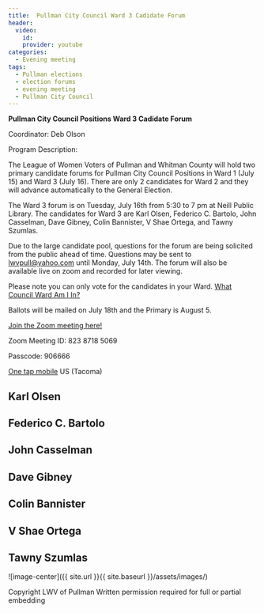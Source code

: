 ```yaml
---
title:  Pullman City Council Ward 3 Cadidate Forum
header:
  video:
    id: 
    provider: youtube
categories:
  - Evening meeting
tags:
  - Pullman elections
  - election forums
  - evening meeting
  - Pullman City Council
---
```


**Pullman City Council Positions Ward 3 Cadidate Forum**

Coordinator: Deb Olson 

Program Description:

The League of Women Voters of Pullman and Whitman County will hold two primary candidate forums for Pullman City Council Positions in Ward 1 (July 15) and Ward 3 (July 16).  There are only 2 candidates for Ward 2 and they will advance automatically to the General Election.

The Ward 3 forum is on Tuesday, July 16th from 5:30 to 7 pm at Neill Public Library. The candidates for Ward 3 are Karl Olsen, Federico C. Bartolo, John Casselman, Dave Gibney, Colin Bannister, V Shae Ortega, and Tawny Szumlas.

Due to the large candidate pool, questions for the forum are being solicited from the public ahead of time. Questions may be sent to lwvpull@yahoo.com until Monday, July 14th. The forum will also be available live on zoom and recorded for later viewing.

Please note you can only vote for the candidates in your Ward. [What Council Ward Am I In?](https://gis.pullman-wa.gov/portal/apps/instant/lookup/index.html?appid=81968c2f279249308509b19375715336)

Ballots will be mailed on July 18th and the Primary is August 5. 

[Join the Zoom meeting here!](https://us02web.zoom.us/j/82387185069?pwd=YUh5b1FVbTdlRHNzV2VzeVJkcnJzdz09)

Zoom Meeting ID: 823 8718 5069

Passcode: 906666

[One tap mobile](tel:+12532158782,,82387185069#,,,,*906666#) US (Tacoma)

## Karl Olsen

## Federico C. Bartolo

## John Casselman

## Dave Gibney

## Colin Bannister

## V Shae Ortega

## Tawny Szumlas


![image-center]({{ site.url }}{{ site.baseurl }}/assets/images/)

Copyright LWV of Pullman
Written permission required for full or partial embedding

<!---change the title to whatever you want the post to be titled
change the ID out to the end of the youtube link https://youtu.be/r61ARK4Qv9c -->
